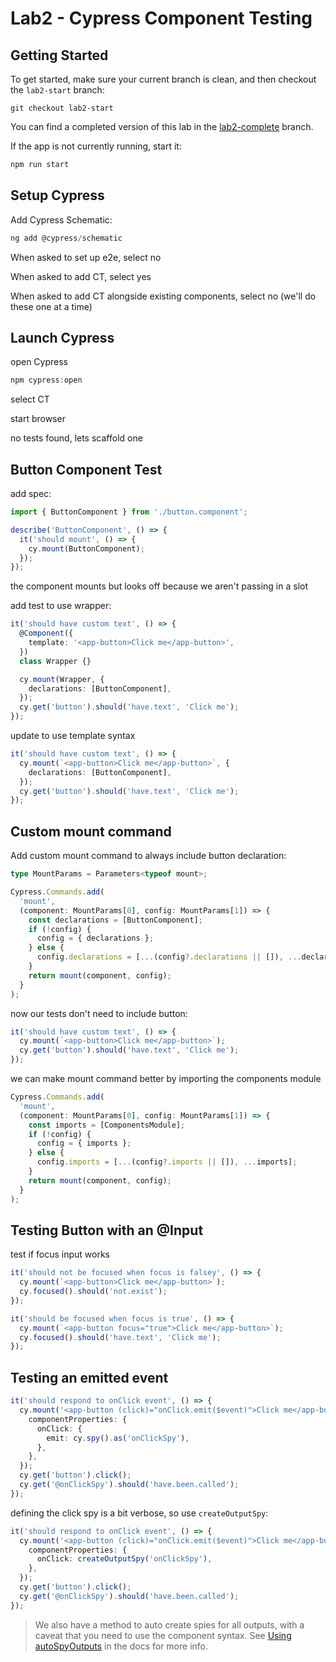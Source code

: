 # Lab2 - Cypress Component Testing

## Getting Started

To get started, make sure your current branch is clean, and then checkout the `lab2-start` branch:

```
git checkout lab2-start
```

You can find a completed version of this lab in the [lab2-complete](https://github.com/cypress-io/cypress-heroes-app/tree/lab2-complete) branch.

If the app is not currently running, start it:

```bash title='./client'
npm run start
```

## Setup Cypress

Add Cypress Schematic:

```ts title=./client
ng add @cypress/schematic
```

When asked to set up e2e, select no

When asked to add CT, select yes

When asked to add CT alongside existing components, select no (we'll do these
one at a time)

## Launch Cypress

open Cypress

```ts title=./client
npm cypress:open
```

select CT

start browser

no tests found, lets scaffold one

## Button Component Test

add spec:

```ts title=./client/src/app/components/button/button.component.cy.ts
import { ButtonComponent } from './button.component';

describe('ButtonComponent', () => {
  it('should mount', () => {
    cy.mount(ButtonComponent);
  });
});
```

the component mounts but looks off because we aren't passing in a slot

add test to use wrapper:

```ts title=./client/src/app/components/button/button.component.cy.ts
it('should have custom text', () => {
  @Component({
    template: '<app-button>Click me</app-button>',
  })
  class Wrapper {}

  cy.mount(Wrapper, {
    declarations: [ButtonComponent],
  });
  cy.get('button').should('have.text', 'Click me');
});
```

update to use template syntax

```ts title=./client/src/app/components/button/button.component.cy.ts
it('should have custom text', () => {
  cy.mount(`<app-button>Click me</app-button>`, {
    declarations: [ButtonComponent],
  });
  cy.get('button').should('have.text', 'Click me');
});
```

## Custom mount command

Add custom mount command to always include button declaration:

```ts title=./client/cypress/support/component.ts
type MountParams = Parameters<typeof mount>;

Cypress.Commands.add(
  'mount',
  (component: MountParams[0], config: MountParams[1]) => {
    const declarations = [ButtonComponent];
    if (!config) {
      config = { declarations };
    } else {
      config.declarations = [...(config?.declarations || []), ...declarations];
    }
    return mount(component, config);
  }
);
```

now our tests don't need to include button:

```ts title=./client/src/app/components/button/button.component.cy.ts
it('should have custom text', () => {
  cy.mount(`<app-button>Click me</app-button>`);
  cy.get('button').should('have.text', 'Click me');
});
```

we can make mount command better by importing the components module

```ts title=./client/cypress/support/component.ts
Cypress.Commands.add(
  'mount',
  (component: MountParams[0], config: MountParams[1]) => {
    const imports = [ComponentsModule];
    if (!config) {
      config = { imports };
    } else {
      config.imports = [...(config?.imports || []), ...imports];
    }
    return mount(component, config);
  }
);
```

## Testing Button with an @Input

test if focus input works

```ts title=./client/src/app/components/button/button.component.cy.ts
it('should not be focused when focus is falsey', () => {
  cy.mount(`<app-button>Click me</app-button>`);
  cy.focused().should('not.exist');
});

it('should be focused when focus is true', () => {
  cy.mount(`<app-button focus="true">Click me</app-button>`);
  cy.focused().should('have.text', 'Click me');
});
```

## Testing an emitted event

```ts title=./client/src/app/components/button/button.component.cy.ts
it('should respond to onClick event', () => {
  cy.mount('<app-button (click)="onClick.emit($event)">Click me</app-button>', {
    componentProperties: {
      onClick: {
        emit: cy.spy().as('onClickSpy'),
      },
    },
  });
  cy.get('button').click();
  cy.get('@onClickSpy').should('have.been.called');
});
```

defining the click spy is a bit verbose, so use `createOutputSpy`:

```ts title=./client/src/app/components/button/button.component.cy.ts
it('should respond to onClick event', () => {
  cy.mount('<app-button (click)="onClick.emit($event)">Click me</app-button>', {
    componentProperties: {
      onClick: createOutputSpy('onClickSpy'),
    },
  });
  cy.get('button').click();
  cy.get('@onClickSpy').should('have.been.called');
});
```

> We also have a method to auto create spies for all outputs, with a caveat
> that you need to use the component syntax. See
> [Using autoSpyOutputs](https://docs.cypress.io/guides/component-testing/events-angular#Using-autoSpyOutputs)
> in the docs for more info.
